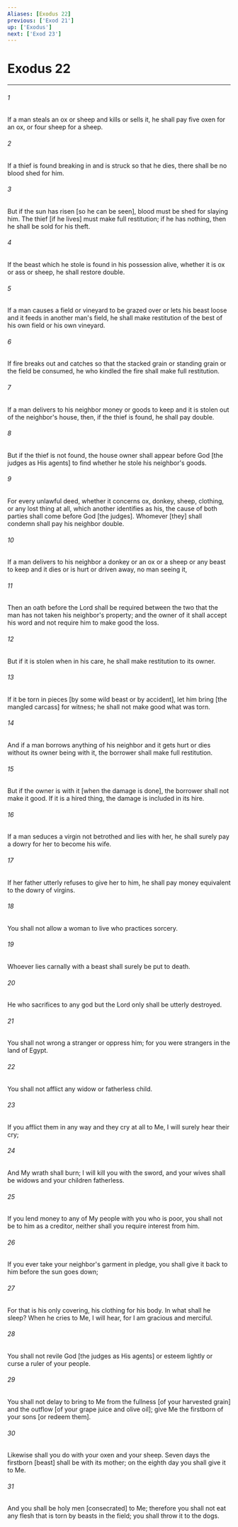 ```yaml
---
Aliases: [Exodus 22]
previous: ['Exod 21']
up: ['Exodus']
next: ['Exod 23']
---
```

# Exodus 22

***

###### 1 

If a man steals an ox or sheep and kills or sells it, he shall pay five oxen for an ox, or four sheep for a sheep. 

###### 2 

If a thief is found breaking in and is struck so that he dies, there shall be no blood shed for him. 

###### 3 

But if the sun has risen [so he can be seen], blood must be shed for slaying him. The thief [if he lives] must make full restitution; if he has nothing, then he shall be sold for his theft. 

###### 4 

If the beast which he stole is found in his possession alive, whether it is ox or ass or sheep, he shall restore double. 

###### 5 

If a man causes a field or vineyard to be grazed over or lets his beast loose and it feeds in another man's field, he shall make restitution of the best of his own field or his own vineyard. 

###### 6 

If fire breaks out and catches so that the stacked grain or standing grain or the field be consumed, he who kindled the fire shall make full restitution. 

###### 7 

If a man delivers to his neighbor money or goods to keep and it is stolen out of the neighbor's house, then, if the thief is found, he shall pay double. 

###### 8 

But if the thief is not found, the house owner shall appear before God [the judges as His agents] to find whether he stole his neighbor's goods. 

###### 9 

For every unlawful deed, whether it concerns ox, donkey, sheep, clothing, or any lost thing at all, which another identifies as his, the cause of both parties shall come before God [the judges]. Whomever [they] shall condemn shall pay his neighbor double. 

###### 10 

If a man delivers to his neighbor a donkey or an ox or a sheep or any beast to keep and it dies or is hurt or driven away, no man seeing it, 

###### 11 

Then an oath before the Lord shall be required between the two that the man has not taken his neighbor's property; and the owner of it shall accept his word and not require him to make good the loss. 

###### 12 

But if it is stolen when in his care, he shall make restitution to its owner. 

###### 13 

If it be torn in pieces [by some wild beast or by accident], let him bring [the mangled carcass] for witness; he shall not make good what was torn. 

###### 14 

And if a man borrows anything of his neighbor and it gets hurt or dies without its owner being with it, the borrower shall make full restitution. 

###### 15 

But if the owner is with it [when the damage is done], the borrower shall not make it good. If it is a hired thing, the damage is included in its hire. 

###### 16 

If a man seduces a virgin not betrothed and lies with her, he shall surely pay a dowry for her to become his wife. 

###### 17 

If her father utterly refuses to give her to him, he shall pay money equivalent to the dowry of virgins. 

###### 18 

You shall not allow a woman to live who practices sorcery. 

###### 19 

Whoever lies carnally with a beast shall surely be put to death. 

###### 20 

He who sacrifices to any god but the Lord only shall be utterly destroyed. 

###### 21 

You shall not wrong a stranger or oppress him; for you were strangers in the land of Egypt. 

###### 22 

You shall not afflict any widow or fatherless child. 

###### 23 

If you afflict them in any way and they cry at all to Me, I will surely hear their cry; 

###### 24 

And My wrath shall burn; I will kill you with the sword, and your wives shall be widows and your children fatherless. 

###### 25 

If you lend money to any of My people with you who is poor, you shall not be to him as a creditor, neither shall you require interest from him. 

###### 26 

If you ever take your neighbor's garment in pledge, you shall give it back to him before the sun goes down; 

###### 27 

For that is his only covering, his clothing for his body. In what shall he sleep? When he cries to Me, I will hear, for I am gracious and merciful. 

###### 28 

You shall not revile God [the judges as His agents] or esteem lightly or curse a ruler of your people. 

###### 29 

You shall not delay to bring to Me from the fullness [of your harvested grain] and the outflow [of your grape juice and olive oil]; give Me the firstborn of your sons [or redeem them]. 

###### 30 

Likewise shall you do with your oxen and your sheep. Seven days the firstborn [beast] shall be with its mother; on the eighth day you shall give it to Me. 

###### 31 

And you shall be holy men [consecrated] to Me; therefore you shall not eat any flesh that is torn by beasts in the field; you shall throw it to the dogs.
